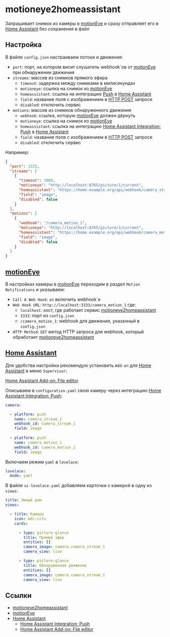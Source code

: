 # motioneye2homeassistant
Запрашивает снимок из камеры в [motionEye](https://motion-project.github.io) и сразу отправляет его в [Home Assistant](https://www.home-assistant.io) без сохранения в файл

## Настройка

В файле `config.json` настраиваем потоки и движения:

* `port`: порт, на котором висит слушатель webhook`ов от [motionEye](https://motion-project.github.io) при обнаружении движения
* `streams`: массив из снимков прямого эфира
  * `timeout`: задержка между снимками в милисекундах
  * `motioneye`: ссылка на снимок из [motionEye](https://motion-project.github.io)
  * `homeassistant`: ссылка на интеграцию [Push](https://www.home-assistant.io/integrations/push) в [Home Assistant](https://www.home-assistant.io)
  * `field`: название поля с изображением в [HTTP POST](https://www.home-assistant.io/integrations/push#field) запросе
  * `disabled`: отключить сервис
* `motions`: массив из снимков обнаруженного движения
  * `webhook`: ссылка, которую [motionEye](https://motion-project.github.io) должен дёрнуть
  * `motioneye`: ссылка на снимок из [motionEye](https://motion-project.github.io)
  * `homeassistant`: ссылка на интеграцию [Home Assistant Integration: Push](https://www.home-assistant.io/integrations/push) в [Home Assistant](https://www.home-assistant.io)
  * `field`: название поля с изображением в [HTTP POST](https://www.home-assistant.io/integrations/push#field) запросе
  * `disabled`: отключить сервис

Например:

```json
{
  "port": 3333,
  "streams": [
    {
      "timeout": 1000,
      "motioneye": "http://localhost:8765/picture/1/current",
      "homeassistant": "https://home.example.org/api/webhook/camera_stream_1",
      "field": "image",
      "disabled": false
    }
  ],
  "motions": [
    {
      "webhook": "/camera_motion_1",
      "motioneye": "http://localhost:8765/picture/1/current",
      "homeassistant": "https://home.example.org/api/webhook/camera_motion_1",
      "field": "image",
      "disabled": false
    }
  ]
}
```

## [motionEye](https://motion-project.github.io)

В настройках камеры в [motionEye](https://motion-project.github.io) переходим в раздел `Motion Notifications` и указываем:

* `Call A Web Hook`: `on` включить webhook`и
* `Web Hook URL`: `http://localhost:3333/camera_motion_1` где:
  * `localhost`: хост, где работает сервис [motioneye2homeassistant](https://github.com/Nanak1/motioneye2homeassistant)
  * `3333`: порт из `config.json`
  * `/camera_motion_1`: webhook для движения, указанный в `config.json`
* `HTTP Method`: `GET` метод HTTP запроса для webhook, который обработает [motioneye2homeassistant](https://github.com/Nanak1/motioneye2homeassistant)

## [Home Assistant](https://www.home-assistant.io)

Для удобства настройки рекомендую установить `Add-on` для [Home Assistant](https://www.home-assistant.io) в меню `Supervisor`:

[Home Assistant Add-on: File editor](https://github.com/home-assistant/hassio-addons/tree/master/configurator)

Описываем в `configuration.yaml` свою камеру через интеграцию [Home Assistant Integration: Push](https://www.home-assistant.io/integrations/push):

```yaml
camera:

  - platform: push
    name: camera_stream_1
    webhook_id: camera_stream_1
    field: image
    
  - platform: push
    name: camera_motion_1
    webhook_id: camera_motion_1
    field: image
```

Включаем режим `yaml` в `lovelace`:

```yaml
lovelace:
  mode: yaml
```

В файле `ui-lovelace.yaml` добавляем карточки с камерой в одну из `views`:

```yaml
title: Умный дом
views:

  - title: Камера
    icon: mdi:cctv
    cards:

      - type: picture-glance
        title: Прямой эфир
        entities: []
        camera_image: camera.camera_stream_1
        camera_view: live

      - type: picture-glance
        title: Обнаруженное движение
        entities: []
        camera_image: camera.camera_stream_1
        camera_view: live
```

## Ссылки

* [motioneye2homeassistant](https://github.com/Nanak1/motioneye2homeassistant)
* [motionEye](https://motion-project.github.io)
* [Home Assistant](https://www.home-assistant.io)
  * [Home Assistant Integration: Push](https://www.home-assistant.io/integrations/push)
  * [Home Assistant Add-on: File editor](https://github.com/home-assistant/hassio-addons/tree/master/configurator)